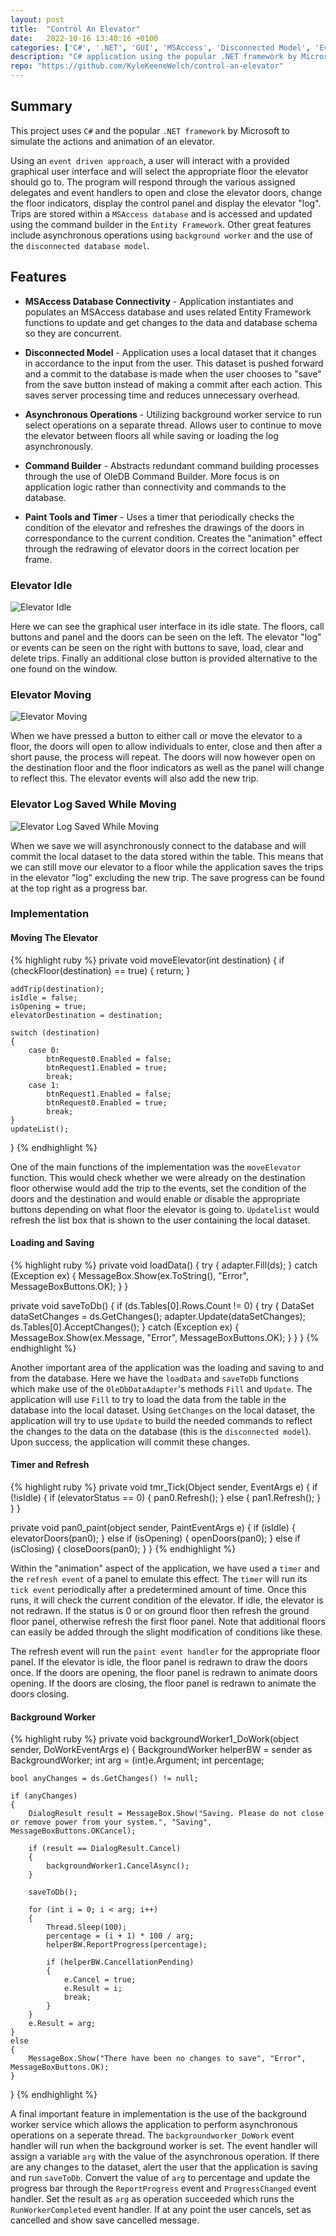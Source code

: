 ```yaml
---
layout: post
title:  "Control An Elevator"
date:   2022-10-16 13:40:16 +0100
categories: ['C#', '.NET', 'GUI', 'MSAccess', 'Disconnected Model', 'Event Driven', 'Entity Framework']
description: "C# application using the popular .NET framework by Microsoft to simulate the actions and animation of an elevator."
repo: "https://github.com/KyleKeeneWelch/control-an-elevator"
---
```

## Summary
This project uses `C#` and the popular `.NET framework` by Microsoft to simulate the actions and animation of an elevator. 

Using an `event driven approach`, a user will interact with a provided graphical user interface and will select the appropriate floor the elevator should go to. The program will respond through the various assigned delegates and event handlers to open and close the elevator doors, change the floor indicators, display the control panel and display the elevator "log". Trips are stored within a `MSAccess database` and is accessed and updated using the command builder in the `Entity Framework`. Other great features include asynchronous operations using `background worker` and the use of the `disconnected database model`.

## Features
- **MSAccess Database Connectivity** - Application instantiates and populates an MSAccess database and uses related Entity Framework functions to update and get changes to the data and database schema so they are concurrent.

- **Disconnected Model** - Application uses a local dataset that it changes in accordance to the input from the user. This dataset is pushed forward and a commit to the database is made when the user chooses to "save" from the save button instead of making a commit after each action. This saves server processing time and reduces unnecessary overhead. 

- **Asynchronous Operations** - Utilizing background worker service to run select operations on a separate thread. Allows user to continue to move the elevator between floors all while saving or loading the log asynchronously.

- **Command Builder** - Abstracts redundant command building processes through the use of OleDB Command Builder. More focus is on application logic rather than connectivity and commands to the database.

- **Paint Tools and Timer** - Uses a timer that periodically checks the condition of the elevator and refreshes the drawings of the doors in correspondance to the current condition. Creates the "animation" effect through the redrawing of elevator doors in the correct location per frame.

### Elevator Idle
<img src="{{site.baseurl}}/assets/images/elevatorIdle.png" alt="Elevator Idle">

Here we can see the graphical user interface in its idle state. The floors, call buttons and panel and the doors can be seen on the left. The elevator "log" or events can be seen on the right with buttons to save, load, clear and delete trips. Finally an additional close button is provided alternative to the one found on the window.

### Elevator Moving

<img src="{{site.baseurl}}/assets/images/elevatorMoving.png" alt="Elevator Moving">

When we have pressed a button to either call or move the elevator to a floor, the doors will open to allow individuals to enter, close and then after a short pause, the process will repeat. The doors will now however open on the destination floor and the floor indicators as well as the panel will change to reflect this. The elevator events will also add the new trip. 

### Elevator Log Saved While Moving 

<img src="{{site.baseurl}}/assets/images/elevatorSave.png" alt="Elevator Log Saved While Moving">

When we save we will asynchronously connect to the database and will commit the local dataset to the data stored within the table. This means that we can still move our elevator to a floor while the application saves the trips in the elevator "log" excluding the new trip. The save progress can be found at the top right as a progress bar.

### Implementation

#### Moving The Elevator

{% highlight ruby %}
private void moveElevator(int destination)
{
    if (checkFloor(destination) == true)
    {
        return;
    }

    addTrip(destination);
    isIdle = false;
    isOpening = true;
    elevatorDestination = destination;

    switch (destination)
    {
        case 0:
            btnRequest0.Enabled = false;
            btnRequest1.Enabled = true;
            break;
        case 1:
            btnRequest1.Enabled = false;
            btnRequest0.Enabled = true;
            break;
    }
    updateList();
}
{% endhighlight %}

One of the main functions of the implementation was the `moveElevator` function. This would check whether we were already on the destination floor otherwise would add the trip to the events, set the condition of the doors and the destination and would enable or disable the appropriate buttons depending on what floor the elevator is going to. `Updatelist` would refresh the list box that is shown to the user containing the local dataset.

#### Loading and Saving

{% highlight ruby %}
private void loadData()
{
    try
    {
        adapter.Fill(ds);
    }
    catch (Exception ex)
    {
        MessageBox.Show(ex.ToString(), "Error", MessageBoxButtons.OK);
    }
}

private void saveToDb()
    {
        if (ds.Tables[0].Rows.Count != 0)
        {
            try
            {
                DataSet dataSetChanges = ds.GetChanges();
                adapter.Update(dataSetChanges);
                ds.Tables[0].AcceptChanges();
            }
            catch (Exception ex)
            {
                MessageBox.Show(ex.Message, "Error", MessageBoxButtons.OK);
            }
        }
    }
{% endhighlight %}

Another important area of the application was the loading and saving to and from the database. Here we have the `loadData` and `saveToDb` functions which make use of the `OleDbDataAdapter`'s methods `Fill` and `Update`. The application will use `Fill` to try to load the data from the table in the database into the local dataset. Using `GetChanges` on the local dataset, the application will try to use `Update` to build the needed commands to reflect the changes to the data on the database (this is the `disconnected model`). Upon success, the application will commit these changes.

#### Timer and Refresh

{% highlight ruby %}
private void tmr_Tick(Object sender, EventArgs e)
{
    if (!isIdle)
    {
        if (elevatorStatus == 0)
        {
            pan0.Refresh();
        }
        else
        {
            pan1.Refresh();
        }
    }
}

private void pan0_paint(object sender, PaintEventArgs e)
{
    if (isIdle)
    {
        elevatorDoors(pan0);
    }
    else if (isOpening)
    {
        openDoors(pan0);
    }
    else if (isClosing)
    {
        closeDoors(pan0);
    }
}
{% endhighlight %}

Within the "animation" aspect of the application, we have used a `timer` and the `refresh event` of a panel to emulate this effect. The `timer` will run its `tick event` periodically after a predetermined amount of time. Once this runs, it will check the current condition of the elevator. If idle, the elevator is not redrawn. If the status is 0 or on ground floor then refresh the ground floor panel, otherwise refresh the first floor panel. Note that additional floors can easily be added through the slight modification of conditions like these. 

The refresh event will run the `paint event handler` for the appropriate floor panel. If the elevator is idle, the floor panel is redrawn to draw the doors once. If the doors are opening, the floor panel is redrawn to animate doors opening. If the doors are closing, the floor panel is redrawn to animate the doors closing.

#### Background Worker

{% highlight ruby %}
private void backgroundWorker1_DoWork(object sender, DoWorkEventArgs e)
{
    BackgroundWorker helperBW = sender as BackgroundWorker;
    int arg = (int)e.Argument;
    int percentage;
        
    bool anyChanges = ds.GetChanges() != null;

    if (anyChanges)
    {
        DialogResult result = MessageBox.Show("Saving. Please do not close or remove power from your system.", "Saving", MessageBoxButtons.OKCancel);

        if (result == DialogResult.Cancel)
        {
            backgroundWorker1.CancelAsync();
        }

        saveToDb();

        for (int i = 0; i < arg; i++)
        {
            Thread.Sleep(100);
            percentage = (i + 1) * 100 / arg;
            helperBW.ReportProgress(percentage);

            if (helperBW.CancellationPending)
            {
                e.Cancel = true;
                e.Result = i;
                break;
            }
        }
        e.Result = arg;
    }
    else
    {
        MessageBox.Show("There have been no changes to save", "Error", MessageBoxButtons.OK);
    }
}
{% endhighlight %}

A final important feature in implementation is the use of the background worker service which allows the application to perform asynchronous operations on a seperate thread. The `backgroundworker_DoWork` event handler will run when the background worker is set. The event handler will assign a variable `arg` with the value of the asynchronous operation. If there are any changes to the dataset, alert the user that the application is saving and run `saveToDb`. Convert the value of `arg` to percentage and update the progress bar through the `ReportProgress` event and `ProgressChanged` event handler. Set the result as `arg` as operation succeeded which runs the `RunWorkerCompleted` event handler. If at any point the user cancels, set as cancelled and show save cancelled message.